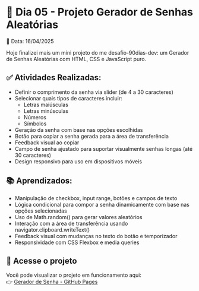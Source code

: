 # 📒 Dia 05 - Projeto Gerador de Senhas Aleatórias

📅 Data: 16/04/2025

Hoje finalizei mais um mini projeto do me desafio-90dias-dev: um Gerador de Senhas Aleatórias com HTML, CSS e JavaScript puro.

## ✅ Atividades Realizadas:

- Definir o comprimento da senha via slider (de 4 a 30 caracteres)
- Selecionar quais tipos de caracteres incluir:
    - Letras maiúsculas
    - Letras minúsculas
    - Números
    - Símbolos
- Geração da senha com base nas opções escolhidas
- Botão para copiar a senha gerada para a área de transferência
- Feedback visual ao copiar
- Campo de senha ajustado para suportar visualmente senhas longas (até 30 caracteres)
- Design responsivo para uso em dispositivos móveis

## 📚 Aprendizados:

- Manipulação de checkbox, input range, botões e campos de texto
- Lógica condicional para compor a senha dinamicamente com base nas opções selecionadas
- Uso de Math.random() para gerar valores aleatórios
- Interação com a área de transferência usando navigator.clipboard.writeText()
- Feedback visual com mudanças no texto do botão e temporizador
- Responsividade com CSS Flexbox e media queries

## 🔗 Acesse o projeto

Você pode visualizar o projeto em funcionamento aqui:  
👉 [Gerador de Senha - GitHub Pages](https://thiagogosilva.github.io/gerador-senha/)